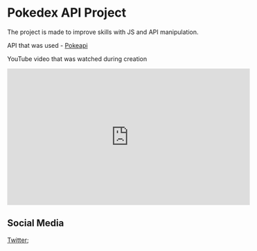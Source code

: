 # Pokedex API Project
The project is made to improve skills with JS and API manipulation.

API that was used - [Pokeapi](https://pokeapi.co/)

YouTube video that was watched during creation

<img>
<iframe width="560" height="315" src="https://www.youtube.com/embed/XL68br6JyYs" title="YouTube video player" frameborder="0" allow="accelerometer; autoplay; clipboard-write; encrypted-media; gyroscope; picture-in-picture" allowfullscreen></iframe>
</img>

## Social Media
[Twitter](https://twitter.com/yuukasuoh);
